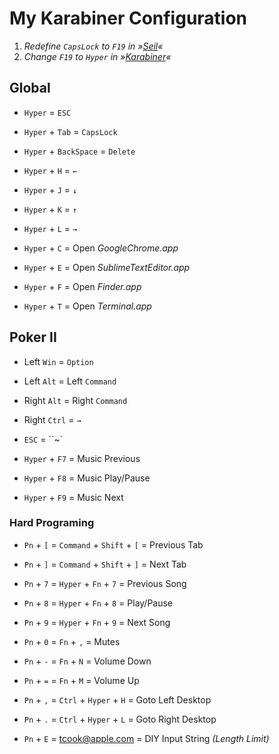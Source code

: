 My Karabiner Configuration
==========================

1. *Redefine `CapsLock` to `F19` in »[Seil](https://github.com/tekezo/Seil)«*
2. *Change `F19` to `Hyper` in »[Karabiner](https://github.com/tekezo/Karabiner)«*

## Global

* `Hyper` = `ESC`
* `Hyper` + `Tab` = `CapsLock`
* `Hyper` + `BackSpace` = `Delete`

* `Hyper` + `H` = `←`
* `Hyper` + `J` = `↓`
* `Hyper` + `K` = `↑`
* `Hyper` + `L` = `→`

* `Hyper` + `C` = Open *GoogleChrome.app*
* `Hyper` + `E` = Open *SublimeTextEditor.app*
* `Hyper` + `F` = Open *Finder.app*
* `Hyper` + `T` = Open *Terminal.app*

## Poker II

* Left `Win` = `Option`
* Left `Alt` = Left `Command`
* Right `Alt` = Right `Command`
* Right `Ctrl` = `→`
* `ESC` = ``~`

* `Hyper` + `F7` = Music Previous
* `Hyper` + `F8` = Music Play/Pause
* `Hyper` + `F9` = Music Next

### Hard Programing

* `Pn` + `[` = `Command` + `Shift` + `[` = Previous Tab
* `Pn` + `]` = `Command` + `Shift` + `]` = Next Tab

* `Pn` + `7` = `Hyper` + `Fn` + `7` = Previous Song
* `Pn` + `8` = `Hyper` + `Fn` + `8`	= Play/Pause
* `Pn` + `9` = `Hyper` + `Fn` + `9`	= Next Song

* `Pn` + `0` = `Fn` + `,` = Mutes
* `Pn` + `-` = `Fn` + `N` = Volume Down
* `Pn` + `=` = `Fn` + `M` = Volume Up

* `Pn` + `,` = `Ctrl` + `Hyper` + `H` = Goto Left Desktop
* `Pn` + `.` = `Ctrl` + `Hyper` + `L` = Goto Right Desktop

* `Pn` + `E` = tcook@apple.com = DIY Input String *(Length Limit)*



